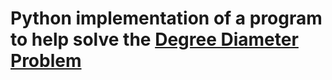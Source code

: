 # Python implementation of a program to help solve the [Degree Diameter Problem](https://en.wikipedia.org/wiki/Degree_diameter_problem)
